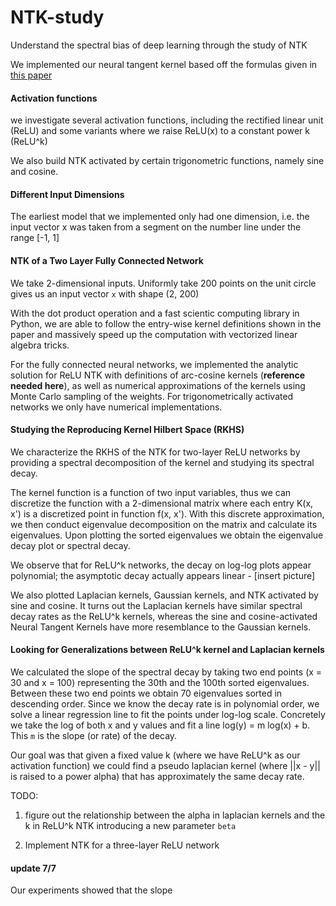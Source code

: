 # NTK-study
Understand the spectral bias of deep learning through the study of NTK

We implemented our neural tangent kernel based off the formulas given in [this paper](https://papers.nips.cc/paper/2019/file/c4ef9c39b300931b69a36fb3dbb8d60e-Paper.pdf)

#### Activation functions
we investigate several activation functions, including the rectified linear unit (ReLU) and some variants where we raise ReLU(x) to a constant power k (ReLU^k)

We also build NTK activated by certain trigonometric functions, namely sine and cosine. 

#### Different Input Dimensions
The earliest model that we implemented only had one dimension, i.e. the input vector x was taken from a segment on the number line under the range [-1, 1]

#### NTK of a Two Layer Fully Connected Network

We take 2-dimensional inputs. Uniformly take 200 points on the unit circle gives us an input vector `x` with shape (2, 200)

With the dot product operation and a fast scientic computing library in Python, we are able to follow the entry-wise kernel definitions shown in the paper and massively speed up the computation with vectorized linear algebra tricks. 

For the fully connected neural networks, we implemented the analytic solution for ReLU NTK with definitions of arc-cosine kernels (**reference needed here**), as well as numerical approximations of the kernels using Monte Carlo sampling of the weights.
For trigonometrically activated networks we only have numerical implementations. 


#### Studying the Reproducing Kernel Hilbert Space (RKHS)
We characterize the RKHS of the NTK for two-layer ReLU networks by providing a spectral decomposition of the kernel and studying its spectral decay.

The kernel function is a function of two input variables, thus we can discretize the function with a 2-dimensional matrix where each entry K(x, x') is a discretized point in function f(x, x'). With this discrete approximation, we then conduct eigenvalue decomposition on the matrix and calculate its eigenvalues. Upon plotting the sorted eigenvalues we obtain the eigenvalue decay plot or spectral decay. 

We observe that for ReLU^k networks, the decay on log-log plots appear polynomial; the asymptotic decay actually appears linear - [insert picture]

We also plotted Laplacian kernels, Gaussian kernels, and NTK activated by sine and cosine. It turns out the Laplacian kernels have similar spectral decay rates as the ReLU^k kernels, whereas the sine and cosine-activated Neural Tangent Kernels have more resemblance to the Gaussian kernels.

#### Looking for Generalizations between ReLU^k kernel and Laplacian kernels

We calculated the slope of the spectral decay by taking two end points (x = 30 and x = 100) representing the 30th and the 100th sorted eigenvalues. Between these two end points we obtain 70 eigenvalues sorted in descending order. Since we know the decay rate is in polynomial order, we solve a linear regression line to fit the points under log-log scale. Concretely we take the log of both x and y values and fit a line log(y) = m log(x) + b. This `m` is the slope (or rate) of the decay.  

Our goal was that given a fixed value k (where we have ReLU^k as our activation function) we could find a pseudo laplacian kernel (where ||x - y|| is raised to a power alpha) that has approximately the same decay rate. 
 

TODO:

1. figure out the relationship between the alpha in laplacian kernels and the k in ReLU^k NTK introducing a new parameter `beta`

2. Implement NTK for a three-layer ReLU network


#### update 7/7
Our experiments showed that the slope